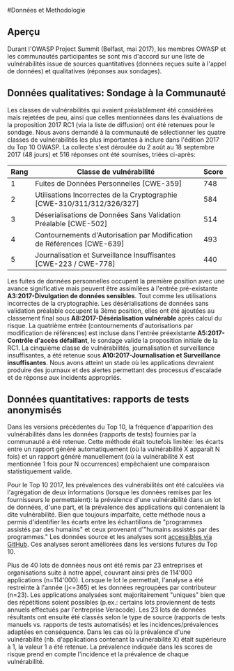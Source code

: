#Données et Methodologie

## Aperçu

Durant l'OWASP Project Summit (Belfast, mai 2017), les membres OWASP et les communautés participantes se sont mis d'accord sur une liste de vulnérabilités issue de sources quantitatives (données reçues suite à l'appel de données) et qualitatives (réponses aux sondages).
 
## Données qualitatives: Sondage à la Communauté

Les classes de vulnérabilités qui avaient préalablement été considérées mais rejetées de peu, ainsi que celles  mentionnées dans les évaluations de la proposition 2017 RC1 (via la liste de diffusion) ont été retenues pour le sondage. Nous avons demandé à la communauté de sélectionner les quatre classes de vulnérabilités les plus importantes à inclure dans l'édition 2017 du Top 10 OWASP. La collecte s'est déroulée du 2 août au 18 septembre 2017 (48 jours) et 516 réponses ont été soumises, triées ci-après:

| Rang | Classe de vulnérabilité | Score |
| -- | -- | -- |
| 1 | Fuites de Données Personnelles [CWE-359] | 748 |
| 2 | Utilisations Incorrectes de la Cryptographie [CWE-310/311/312/326/327]| 584 |
| 3 | Déserialisations de Données Sans Validation Préalable [CWE-502] | 514 |
| 4 | Contournements d'Autorisation par Modification de Références [CWE-639] | 493 |
| 5 | Journalisation et Surveillance Insuffisantes [CWE-223 / CWE-778]| 440 |

Les fuites de données personnelles occupent la première position avec une avance significative mais peuvent être assimilées à l'entrée pré-existante **A3:2017-Divulgation de données sensibles**. Tout comme les utilisations incorrectes de la cryptographie. Les désérialisations de données sans validation préalable occupent la 3ème position, elles ont été ajoutées au classement final sous **A8:2017-Désérialisation vulnérable** après calcul du risque. La quatrième entrée (contournements d'autorisations par modification de références) est incluse dans l'entrée préexistante **A5:2017-Contrôle d'accès défaillant**, le sondage valide la proposition initiale de la RC1. La cinquième classe de vulnérabilités, journalisation et surveillance insuffisantes, a été retenue sous **A10:2017-Journalisation et Surveillance insuffisantes**. Nous avons atteint un stade où les applications devraient produire des journaux et des alertes permettant des processus d'escalade et de réponse aux incidents appropriés.

## Données quantitatives: rapports de tests anonymisés 

Dans les versions précédentes du Top 10, la fréquence d'apparition des vulnérabilités dans les données (rapports de tests) fournies par la communauté a été retenue. Cette méthode était toutefois limitée: les écarts entre un rapport généré automatiquement (où la vulnérabilité X apparaît N fois) et un rapport généré manuellement (où la vulnérabilité X est mentionnée 1 fois pour N occurrences) empêchaient une comparaison statistiquement valide.

Pour le Top 10 2017, les prévalences des vulnérabilités ont été calculées via l'agrégation de deux informations (lorsque les données remises par les fournisseurs le permettaient): la prévalence d'une vulnérabilité dans un lot de données, d'une part, et la prévalence des applications qui contenaient la dite vulnérabilité. Bien que toujours imparfaite, cette méthode nous a permis d'identifier les écarts entre les échantillons de "programmes assistés par des humains" et ceux provenant d'"humains assistés par des programmes." Les données source et les analyses sont [accessibles via GitHub](https://github.com/OWASP/Top10/tree/master/2017/datacall). Ces analyses seront améliorées dans les versions futures du Top 10.

Plus de 40 lots de données nous ont été remis par 23 entreprises et organisations suite à notre appel, couvrant ainsi près de 114'000 applications (n=114'000). Lorsque le lot le permettait, l'analyse a été restreinte à l'année (j<=365) et les données regroupées par contributeur (n=23). Les applications analysées sont majoritairement "uniques" bien que des répétitions soient possibles (p.ex.: certains lots proviennent de tests annuels effectués par l'entreprise Veracode). Les 23 lots de données résultants ont ensuite été classés selon le type de source (rapports de tests manuels vs. rapports de tests automatisés) et les incidences/prévalences adaptées en conséquence. Dans les cas où la prévalence d'une vulnérabilité (nb. d'applications contenant la vulnérabilité X) était supérieure à 1, la valeur 1 a été retenue. La prévalence indiquée dans les scores de risque prend en compte l'incidence et la prévalence de chaque vulnérabilité.
